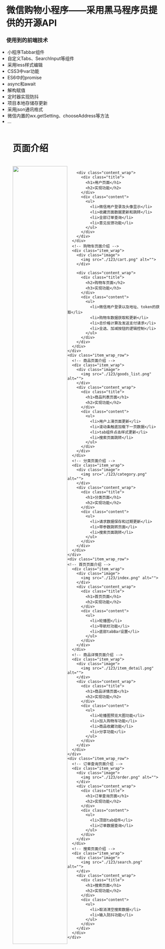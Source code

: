 <!DOCTYPE html>
<html lang="en">
<head>
  <meta charset="UTF-8">
  <meta name="viewport" content="width=device-width, initial-scale=1.0">
  <title>Document</title>
  <style>
    html,body{
      padding: 0;
      margin: 0;
    }

    .item_introduce{
      padding-left: 20px;
    }
    .item_wrap_row{
      display: flex;
      padding-top: 20px;
    }
    .pages_introduce{
      padding-left: 20px;
      display: flex;
      flex-direction: column;
    }
    .item_wrap{
      display: flex;
      flex: 1;
    }
    .image{
      width: 200px;
      padding-left: 20px;
    }
    img{
      width: 100%;
    }
    .content_wrap{
      padding-left: 20px;
      align-self: center;

    }
    h1,h2,h3{
        padding-left: 20px;
      }
    .title{}
    .content{}
  </style>
</head>
<body>
  <div class="item_introduce">
    <h1>微信购物小程序——采用黑马程序员提供的开源API</h1>
    <h3>
      使用到的前端技术
    </h3>
    <ul>
      <li>小程序Tabbar组件</li>
      <li>自定义Tabs、SearchInput等组件</li>
      <li>采用less样式编辑</li>
      <li>CSS3中var功能</li>
      <li>ES6中的promise</li>
      <li>async和await</li>
      <li>解构赋值</li>
      <li>定时器实现防抖</li>
      <li>项目本地存储存更新</li>
      <li>采用json通讯格式</li>
      <li>微信内置的wx.getSetting、chooseAddress等方法</li>
      <li>...</li>
    </ul>
  </div>
  <div class="pages_introduce">
    <h1>页面介绍</h1>
    <div class="item_wrap_row">
    <!-- 用户页面介绍 -->
      <div class="item_wrap">
        <div class="image">
          <img src="./123/index.png" alt="">
        </div>

        <div class="content_wrap">
          <div class="title">
            <h1>用户页面</h1>
            <h2>实现功能</h2>
          </div>
          <div class="content">
            <ul>
              <li>微信用户登录及头像显示</li>
              <li>收藏页面数据更新和跳转</li>
              <li>全部订单查询</li>
              <li>意见反馈功能</li>
            </ul>
          </div>
        </div>
      </div>
      <!-- 购物车页面介绍 -->
      <div class="item_wrap">
        <div class="image">
          <img src="./123/cart.png" alt="">
        </div>

        <div class="content_wrap">
          <div class="title">
            <h2>购物车页面</h2>
            <h3>实现功能</h3>
          </div>
          <div class="content">
            <ul>
              <li>微信用户登录以及地址、token的获取</li>
              <li>购物车数据获取和更新</li>
              <li>总价格计算及发送支付请求</li>
              <li>全选、加减按钮的逻辑控制</li>
            </ul>
          </div>
        </div>
      </div>
    </div>
    <div class="item_wrap_row">
      <!-- 商品页面介绍 -->
      <div class="item_wrap">
        <div class="image">
          <img src="./123/goods_list.png" alt="">
        </div>
        <div class="content_wrap">
          <div class="title">
            <h1>商品列表页面</h1>
            <h2>实现功能</h2>
          </div>
          <div class="content">
            <ul>
              <li>用户上滑页面更新</li>
              <li>滚动条触底加载下一页数据</li>
              <li>tab组件点击样式更新</li>
              <li>搜索页面跳转</li>
            </ul>
          </div>
        </div>
      </div>
      <!-- 分类页面介绍 -->
      <div class="item_wrap">
        <div class="image">
          <img src="./123/category.png" alt="">
        </div>
        <div class="content_wrap">
          <div class="title">
            <h1>分类页面</h1>
            <h2>实现功能</h2>
          </div>
          <div class="content">
            <ul>
              <li>请求数据保存和过期更新</li>
              <li>带参数跳转页面</li>
              <li>搜索页面跳转</li>
            </ul>
          </div>
        </div>
      </div>
    </div>
    <div class="item_wrap_row">
    <!-- 首页页面介绍 -->
      <div class="item_wrap">
        <div class="image">
          <img src="./123/index.png" alt="">
        </div>
        <div class="content_wrap">
          <div class="title">
            <h1>首页页面</h1>
            <h2>实现功能</h2>
          </div>
          <div class="content">
            <ul>
              <li>轮播图</li>
              <li>导航栏功能</li>
              <li>底部tabBar设置</li>
            </ul>
          </div>
        </div>
      </div>
      <!-- 商品详情页面介绍 -->
      <div class="item_wrap">
        <div class="image">
          <img src="./123/item_detail.png" alt="">
        </div>
        <div class="content_wrap">
          <div class="title">
            <h1>商品详情页面</h1>
            <h2>实现功能</h2>
          </div>
          <div class="content">
            <ul>
              <li>轮播图预览大图功能</li>
              <li>加入购物车功能</li>
              <li>商品收藏功能</li>
              <li>分享功能</li>
            </ul>
          </div>
        </div>
      </div>
    </div>
    <div class="item_wrap_row">
      <!-- 订单查询页面介绍 -->
      <div class="item_wrap">
        <div class="image">
          <img src="./123/order.png" alt="">
        </div>
        <div class="content_wrap">
          <div class="title">
            <h1>订单查询页面</h1>
            <h2>实现功能</h2>
          </div>
          <div class="content">
            <ul>
              <li>顶部tab组件</li>
              <li>订单数据查询</li>
            </ul>
          </div>
        </div>
      </div>
      <!-- 搜索页面介绍 -->
      <div class="item_wrap">
        <div class="image">
          <img src="./123/search.png" alt="">
        </div>
        <div class="content_wrap">
          <div class="title">
            <h1>搜索页面</h1>
            <h2>实现功能</h2>
          </div>
          <div class="content">
            <ul>
              <li>取消清空搜索数据</li>
              <li>输入防抖功能</li>
            </ul>
          </div>
        </div>
      </div>
    </div>
  </div>
</body>
</html>

